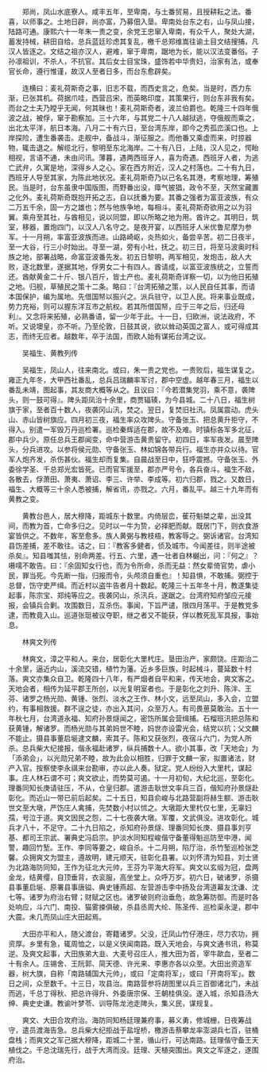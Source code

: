 <!-- { "loadSidebar": true } -->
　　郑尚，凤山水底寮人。咸丰五年，至卑南，与土番贸易，且授耕耘之法。番喜，以师事之。土地日辟，尚亦富，乃募佃入垦。卑南处台东之右，山与凤山接，陆路可通。康熙六十一年朱一贵之变，余党王忠窜入卑南，有众千人，聚处大湖，蓄发持械，耕田自给。总兵蓝廷珍虑其复乱，檄千总郑维嵩往谕土目文结搜捕，凡汉人皆逐之。文结之祖亦汉人，避难，窜于卑南，踞地为长，能以汉法变番俗。子孙凛祖训，不杀人，不抗官。其后女士目宝珠，盛饰若中华贵妇，治家有法，或奉官长命，遵行惟谨，故汉人至者日多，而台东愈辟矣。

　　连横曰：麦礼荷斯奇之事，旧志不载，而西史言之，危矣。当是时，西力东渐，已张其机。荷据爪哇，西营吕宋，而英略印度，其策果行，则台东非我有矣。而台之士夫乃瞠乎无闻，何其昧也！麦礼荷斯奇者，波兰伯爵也。乾隆三十四年俄波之战，被俘，窜于勘察加。三十六年，与其党二十八人越狱逃，夺俄舰而乘之，出北太平洋，航日本海。八月二十有六日，至台湾东岸，即今之秀孤峦溪口也。上岸探险，遭生番袭击。走舰中，备战斗，渐征服之。而他番又乘虚而来，时掠器物，辄击退之。解缆北行，黎明至东北海岸。二十有八日，上陆，汉人见之，愕眙相视，言语不通，未由问讯。薄暮，遇两西班牙人，喜为奇遇。西班牙人者，为逃亡武弁，久寓是地，深得乡人之心。家在西方附近，汉人之村落也。二十有九日，西班牙人导至其家，为陈此地状况。麦礼荷斯奇乃以己名名其港，考察地理，筹殖民。当是时，台东虽隶中国版图，而野番出没，瘴气披猖，政令不至，天然宝藏置之化外。麦礼荷斯奇既抱开拓之志，自以抚番为要。其番之强者为富亚波族，有众二万五千余，固一方之雄也；然与他族争地，每相斗。麦礼荷斯奇欲用之以为羽翼。乘舟至其社，与酋相见，说以同盟，即以所略之地为用。酋许之。其明日，筑室，移器，置炮四门，以汉人八名守之。是夜开宴，以西班牙人米优鲁尼摩为参军。十一月朔，率富亚波族而进。山路崎岖，炎热如火，备尝辛苦。初二日夜半，至一大谷，行三小时始出。寻至一湖，旁有小社，抚之。初三日，将至马波奥时科族之地，部署战略，命富亚波番先发。初五日黎明，两军相见，发炮击，敌人大败，逐北数里，遂据其地，俘男女二十有四人。酋请成，以富亚波族统之，立誓而还。酋献黄金二十斤、银八百斤，皆土产也。麦礼荷斯奇详察一切，以为他日拓殖之地。归舰，草殖民之策十二条。略曰：『台湾拓殖之策，以人民自任其事，而请本国保护，编为属地。先借国帑以振兴之。派兵驻守，以卫人民。将来事业既成，势力充裕，则可以握东洋互市之航权。若其所借国帑，应于三年之后，归还母利』。又念将来拓殖，必熟番语，留一少年于此。十一日，归欧洲，说法政府，不听。又说墺皇，亦不听。乃至伦敦，日鼓其说，欲以耸动英国之富人，或可得成其志，而终无应者。越数年，卒于法国，而欧人始有谋拓台湾之议。

　　吴福生、黄教列传

　　吴福生，凤山人，往来南北。或曰，朱一贵之党也。一贵败后，福生谋复之。雍正九年冬，大甲西社番乱，总兵吕瑞麟率军讨，郡中空虚。越年春三月，福生以番乱未靖，图起事，其友商大概等从之。且议曰：『今若潜集党羽，乘不意，袭陴头，则一鼓可得』。陴头距凤治十余里，商贾辐辏，为今县城。二十八日，福生树旗于家，至者百十数人，夜袭冈山汛，焚之。翌日，复焚旧社汛。凤属震动。虎头山、赤山皆树旗应。四月初三夜，福生率众攻陴头。守备张玉、把总黄升拒守，不得入。别遣一军毁万丹巡检署。巡检秦辉适在郡，故不及难。时镇标各军多北征，郡中兵少。原任总兵王郡闻变，命中营游击黄贵留守。初四日，率军夜发。晨至陴头，分兵进攻。以参将侯元勋、守备张玉、林如锦各带兵行。福生亦并众以待。官军人炮齐发，杀伤甚伙。福生却而复集。自晨战至日中，狂呼震撼。守备张玉、外委徐学圣、千总郑光宏皆死。已而官军援至，郡亦严号令，各兵奋斗。福生不敌，各散去，俘萧田、萧夷、萧诏、李三、许举、李成等。初六归郡，戮之。又数日，福生、大概等三十余人悉被捕，解省讯，亦戮之。六月，番乱平。越三十九年而有黄教之变。

　　黄教台邑人，居大穆降，距城东十数里。内倚层峦，萑苻魁桀之辈，出没其间，而教为首，亡命多归之。见时以一牛为贽，必择肥而献。既居门下，则衣食游宴皆供之。不数年，客至愈多。族人黄弼与教枝梧，教客辱之。弼诉诸官。台湾知县饬差捕，差不敢往。诘之，曰：『教客多健者，侦及城市。今闻差往，则半途被杀矣』。知县嗤其怯，别命两差。行五、六里，遇一壮者自林樾出，问：『何之』？嗫嚅不敢告。曰：『余固知女行也，而为令所命，杀而无益：然女辈倚官势，虐小民，罪当死。今先断一指，归报而令，头颅须自重也』！知县惧，不敢捕。弼控于总督，饬守吏严缉。而近村以盗牛告者月十数起。乾隆三十五年冬十月，教遂集徒起事，陈宗宝、郑纯等应之。夜袭冈山，杀汛兵，遂踞之。台湾府知府邹应元接报，会镇兵合剿。攻围数日，互杀伤。事闻，下旨严谴，限四月荡平。于是教党多逮，而教竟入山。巡道张珽被议夺职，继之者又不能获，佯以教死乱军具报，事始息。

　　林爽文列传

　　林爽文，漳之平和人。来台，居彰化大里杙庄。垦田治产，家颇饶。庄距治二十余里，逼近内山，溪流交错，植竹为藩。近乡多巨族，时起械斗，蔓延数十村落。爽文亦集众自卫。乾隆四十八年，有严烟者自平和来，传天地会，爽文客之。天地会者，相传为延平郡王所创，以光复明室者也。于是彰化之刘升、陈泮、王芬、诸罗之杨光勋、黄锺、张烈、淡水之王作、林小文，远至凤山，多入会，立盟约，有事相救援。群不逞之徒，亦出入其问，众至万人。有司畏葸莫敢治。五十一年秋七月，台湾道永福、知府孙景燧闻之，密饬所属会营缉捕。石榴班汛把总陈和获黄锺，解诸罗。而杨光勋与其弟妈世不睦，妈世亦设雷光会，结党以抗；父文麟不能止。摄县事董启埏逮文麟，索其子。陈和又获张烈，夜宿斗六门，为党人所杀。总兵柴大纪接报，偕永福赴诸罗，纵兵捕数十人。欲小其事，改「天地会」为「添弟会」，以光勋兄弟不睦，故为此会以相胜，归罪于文麟一家，拟置诸法，财产入官。按察使李永祺来台勘审，亦以此人奏。狱定。党人纷纷入大里杙，谋起事。庄人林石谓不可；爽文欲止，而势莫可遏。十一月初旬，大纪北巡，至彰化。理番同知长庚请驻压，不从，仓皇归郡。遣游击耿世文率兵三百，偕知府孙景燧赴彰化。而近山一带已前后起矣。二十五日，知县俞峻与北路营副将赫生额、游击耿世文至大墩，严饬庄人禽捕，先焚数小村以怵之。大墩距大里杙仅七里，无辜妇孺，号泣于道。爽文因民之怨，二十七夜袭大墩。军覆，文武俱没。进攻彰化。城兵才八十，不足守。二十九日陷之，杀知府孙景燧、理番同知长庚、摄县事刘亨基、都司王宗武、署典史冯启宗。护淡水同知程峻偕守备董得魁巡防至中港，闻警，趣回竹堑。王作、李同等要之，峻自杀。十二月朔，陷厅治，杀竹堑巡检张芝馨。众拥爽文为盟主，遵故明，建元顺天，驻彰化县署。以刘怀清为知县，刘士贤为北路海防同知，王作为征北大元帅，王芬为平海大将军。爽文以玄缎为冠，盘两金龙，结黄缨，自顶垂背，衣衮服，高坐堂上。众呼万岁。初六日，破诸罗，杀摄县事董启埏、原署县事唐镒、典史锺燕超、左营游击李中扬及台湾道幕友沈谦、沈七等。诸罗为府治右臂；财赋之区也。诸罗破则府治垂危，故急筹防御。而是时各处响应，斗六门、南投、猫雾捒俱破，杀县丞周大纶、陈圣传、巡检渠永湜，郡中大震。未几而凤山庄大田起焉。

　　大田亦平和人，随父渡台，寄籍诸罗。父没，迁凤山竹仔港庄，尽力农功，拥资厚。乡里有急，辄周恤之，以是义侠闻南路。既入天地会，与爽文通书讯，称莫逆。及爽文起事，大田族弟大韭、大麦号召庄人，推大田为首，宰牛歃血，至者二十有余人。庄锡舍、王阮郭、简天德、许光来、李惠亦各以众至。大田出资造军器，树大旗，自称「南路辅国大元帅」，或曰「定南将军」，或曰「开南将军」。数日之间，众至数千。十三日，攻县治。南路营参将胡图里以兵三百御诸北门，未战而逃，千总丁得秋、把总许得升、外委唐宗保、王朝桂俱没。遂入城，杀知县汤大绅、典史史谦。教谕叶梦苓、训导陈龙池走陴头，集义民，谋规复。

　　爽文、大田合攻府治。海防同知杨廷理兼府事，募义勇，修城栅，日夜筹战守，遣员渡海告急。总兵柴大纪拒战于盐埕桥，檄游击蔡攀龙率澎湖兵七百，驻桶盘栈；而爽文之军己据大穆降，距城二十里，循山行，可达南路。廷理偕守备王天植伐之。千总沈瑞先行，战于大湾而没。廷理、天植突围出。爽文之军逐之，遂围府治。

